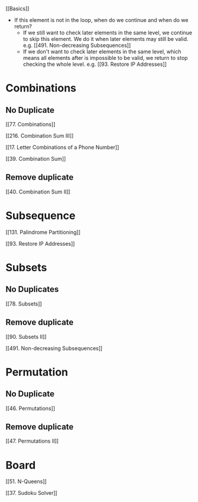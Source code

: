 [[Basics]]

- If this element is not in the loop, when do we continue and when do we return?
	- If we still want to check later elements in the same level, we continue to skip this element. We do it when later elements may still be valid. e.g. [[491. Non-decreasing Subsequences]]
	- If we don't want to check later elements in the same level, which means all elements after is impossible to be valid, we return to stop checking the whole level. e.g. [[93. Restore IP Addresses]]
# Combinations

## No Duplicate

[[77. Combinations]]

[[216. Combination Sum III]]

[[17. Letter Combinations of a Phone Number]]

[[39. Combination Sum]]

## Remove duplicate

[[40. Combination Sum II]]

  

# Subsequence 

[[131. Palindrome Partitioning]]

[[93. Restore IP Addresses]]


  

# Subsets

## No Duplicates

[[78. Subsets]]

## Remove duplicate

[[90. Subsets II]]

[[491. Non-decreasing Subsequences]]


  

# Permutation

## No Duplicate

[[46. Permutations]]

## Remove duplicate

[[47. Permutations II]]

# Board

[[51. N-Queens]]

[[37. Sudoku Solver]]